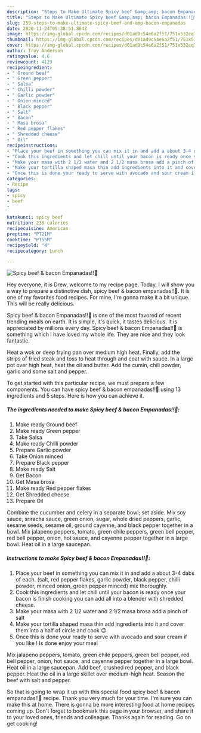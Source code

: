 ```yaml
---
description: "Steps to Make Ultimate Spicy beef &amp;amp; bacon Empanadas!!🤤"
title: "Steps to Make Ultimate Spicy beef &amp;amp; bacon Empanadas!!🤤"
slug: 259-steps-to-make-ultimate-spicy-beef-and-amp-bacon-empanadas
date: 2020-11-24T05:38:51.864Z
image: https://img-global.cpcdn.com/recipes/d01ad9c54e6a2f51/751x532cq70/spicy-beef-bacon-empanadas🤤-recipe-main-photo.jpg
thumbnail: https://img-global.cpcdn.com/recipes/d01ad9c54e6a2f51/751x532cq70/spicy-beef-bacon-empanadas🤤-recipe-main-photo.jpg
cover: https://img-global.cpcdn.com/recipes/d01ad9c54e6a2f51/751x532cq70/spicy-beef-bacon-empanadas🤤-recipe-main-photo.jpg
author: Troy Anderson
ratingvalue: 4.6
reviewcount: 4129
recipeingredient:
- " Ground beef"
- " Green pepper"
- " Salsa"
- " Chilli powder"
- " Garlic powder"
- " Onion minced"
- " Black pepper"
- " Salt"
- " Bacon"
- " Masa brosa"
- " Red pepper flakes"
- " Shredded cheese"
- " Oil"
recipeinstructions:
- "Place your beef in something you can mix it in and add a about 3-4 dabs of each. (salt, red pepper flakes, garlic powder, black pepper, chilli powder, minced onion, green pepper minced) mix thoroughly."
- "Cook this ingredients and let chill until your bacon is ready once your bacon is finish cooking you can add all into a blender with shredded cheese."
- "Make your masa with 2 1/2 water and 2 1/2 masa brosa add a pinch of salt"
- "Make your tortilla shaped masa thin add ingredients into it and cover them into a half of circle and cook 😉"
- "Once this is done your ready to serve with avocado and sour cream if you like ! Is done enjoy your meal"
categories:
- Recipe
tags:
- spicy
- beef
- 

katakunci: spicy beef  
nutrition: 238 calories
recipecuisine: American
preptime: "PT21M"
cooktime: "PT55M"
recipeyield: "4"
recipecategory: Lunch

---
```



![Spicy beef &amp; bacon Empanadas!!🤤](https://img-global.cpcdn.com/recipes/d01ad9c54e6a2f51/751x532cq70/spicy-beef-bacon-empanadas🤤-recipe-main-photo.jpg)

Hey everyone, it is Drew, welcome to my recipe page. Today, I will show you a way to prepare a distinctive dish, spicy beef &amp; bacon empanadas!!🤤. It is one of my favorites food recipes. For mine, I'm gonna make it a bit unique. This will be really delicious.

Spicy beef &amp; bacon Empanadas!!🤤 is one of the most favored of recent trending meals on earth. It is simple, it's quick, it tastes delicious. It is appreciated by millions every day. Spicy beef &amp; bacon Empanadas!!🤤 is something which I have loved my whole life. They are nice and they look fantastic.

Heat a wok or deep frying pan over medium high heat. Finally, add the strips of fried steak and toss to heat through and coat with sauce. In a large pot over high heat, heat the oil and butter. Add the cumin, chili powder, garlic and some salt and pepper.


To get started with this particular recipe, we must prepare a few components. You can have spicy beef &amp; bacon empanadas!!🤤 using 13 ingredients and 5 steps. Here is how you can achieve it.

<!--inarticleads1-->

##### The ingredients needed to make Spicy beef &amp; bacon Empanadas!!🤤:

1. Make ready  Ground beef
1. Make ready  Green pepper
1. Take  Salsa
1. Make ready  Chilli powder
1. Prepare  Garlic powder
1. Take  Onion minced
1. Prepare  Black pepper
1. Make ready  Salt
1. Get  Bacon
1. Get  Masa brosa
1. Make ready  Red pepper flakes
1. Get  Shredded cheese
1. Prepare  Oil


Combine the cucumber and celery in a separate bowl; set aside. Mix soy sauce, sriracha sauce, green onion, sugar, whole dried peppers, garlic, sesame seeds, sesame oil, ground cayenne, and black pepper together in a bowl. Mix jalapeno peppers, tomato, green chile peppers, green bell pepper, red bell pepper, onion, hot sauce, and cayenne pepper together in a large bowl. Heat oil in a large saucepan. 

<!--inarticleads2-->

##### Instructions to make Spicy beef &amp; bacon Empanadas!!🤤:

1. Place your beef in something you can mix it in and add a about 3-4 dabs of each. (salt, red pepper flakes, garlic powder, black pepper, chilli powder, minced onion, green pepper minced) mix thoroughly.
1. Cook this ingredients and let chill until your bacon is ready once your bacon is finish cooking you can add all into a blender with shredded cheese.
1. Make your masa with 2 1/2 water and 2 1/2 masa brosa add a pinch of salt
1. Make your tortilla shaped masa thin add ingredients into it and cover them into a half of circle and cook 😉
1. Once this is done your ready to serve with avocado and sour cream if you like ! Is done enjoy your meal


Mix jalapeno peppers, tomato, green chile peppers, green bell pepper, red bell pepper, onion, hot sauce, and cayenne pepper together in a large bowl. Heat oil in a large saucepan. Add beef, crushed red pepper, and black pepper. Heat the oil in a large skillet over medium-high heat. Season the beef with salt and pepper. 

So that is going to wrap it up with this special food spicy beef &amp; bacon empanadas!!🤤 recipe. Thank you very much for your time. I'm sure you can make this at home. There is gonna be more interesting food at home recipes coming up. Don't forget to bookmark this page in your browser, and share it to your loved ones, friends and colleague. Thanks again for reading. Go on get cooking!
